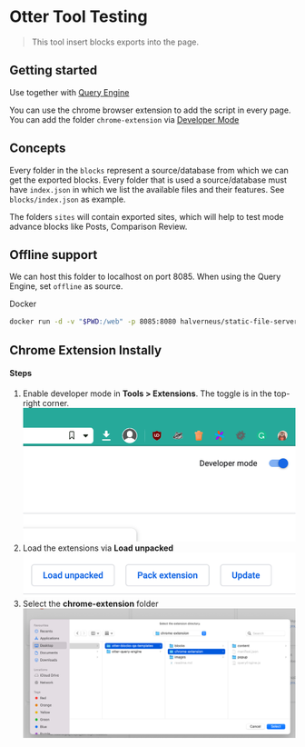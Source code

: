 # Otter Tool Testing
> This tool insert blocks exports into the page.

## Getting started

Use together with [Query Engine](https://github.com/Codeinwp/otter-query-engine)

You can use the chrome browser extension to add the script in every page. You can add the folder `chrome-extension` via [Developer Mode](https://developer.chrome.com/docs/extensions/mv3/faq/#:~:text=You%20can%20start%20by%20turning,a%20packaged%20extension,%20and%20more.)

## Concepts

Every folder in the `blocks` represent a source/database from which we can get the exported blocks. Every folder that is used a source/database must have `index.json` in which we list the available files and their features. See `blocks/index.json` as example.

The folders `sites` will contain exported sites, which will help to test mode advance blocks like Posts, Comparison Review.

## Offline support

We can host this folder to localhost on port 8085. When using the Query Engine, set `offline` as source.

Docker

```bash
docker run -d -v "$PWD:/web" -p 8085:8080 halverneus/static-file-server:latest
```

## Chrome Extension Instally

#### Steps

1. Enable developer mode in **Tools > Extensions**. The toggle is in the top-right corner.  
![The toggle is in the top-right corner](images/toggle-location.png)
2. Load the extensions via **Load unpacked**  
![Load unpacked](images/unpacked-button.png)
3. Select the **chrome-extension** folder  
![Select the folder](images/select-folder.png)
